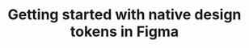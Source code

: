 ---
layout: '../../layouts/MarkdownPostLayout.astro'
title: "Getting started with native design tokens in Figma"
url: "https://medium.com/user-experience-design-1/getting-started-with-native-design-tokens-in-figma-5d9c5fcdd9f7"
published: "2023-06-28"
excerpt: "How to use Figma variables to implement different design token strategies"
---